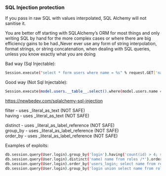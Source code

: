 
### SQL Injection protection
If you pass in raw SQL with values interpolated, SQL Alchemy will not sanitise it.  

You are better off starting with SQLAlchemy’s ORM for most things and only writing SQL by hand for the more complex cases or where there are big efficiency gains to be had.,Never ever use any form of string interpolation, format strings, or string concatenation, when dealing with SQL queries, unless you know exactly what you are doing  


Bad way (Sql Injectable):
```bash
Session.execute("select * form users where name = %s" % request.GET['name'])
```
Good way (Not Sql Injectable):
```bash
Session.execute(model.users.__table__.select().where(model.users.name == request.GET
```

https://newbedev.com/sqlalchemy-sql-injection  

filter   - uses _literal_as_text (NOT SAFE)  
having   - uses _literal_as_text (NOT SAFE)  
  
distinct - uses _literal_as_label_reference (NOT SAFE)  
group_by - uses _literal_as_label_reference (NOT SAFE)  
order_by - uses _literal_as_label_reference (NOT SAFE)  

Examples of exploits:  
```bash
db.session.query(User.login).group_by('login').having('count(id) > 4; select name from roles').all()
db.session.query(User.login).distinct('name) name from roles /*').order_by('*/').all()
db.session.query(User.login).order_by('users_login; select name from roles').all()
db.session.query(User.login).group_by('login union select name from roles').all()
```


